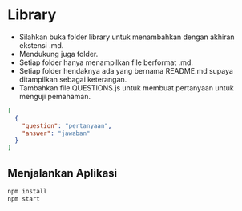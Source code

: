 # Library

- Silahkan buka folder library untuk menambahkan dengan akhiran ekstensi .md.
- Mendukung juga folder.
- Setiap folder hanya menampilkan file berformat .md.
- Setiap folder hendaknya ada yang bernama README.md supaya ditampilkan sebagai keterangan.
- Tambahkan file QUESTIONS.js untuk membuat pertanyaan untuk menguji pemahaman.
```json
[
  {
    "question": "pertanyaan",
    "answer": "jawaban"
  }
]
```



## Menjalankan Aplikasi
```sh
npm install
npm start
```

